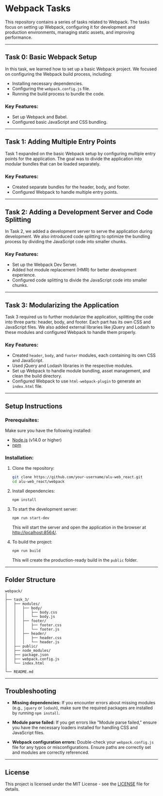 # Webpack Tasks

This repository contains a series of tasks related to Webpack. The tasks focus on setting up Webpack, configuring it for development and production environments, managing static assets, and improving performance.

---

## Task 0: Basic Webpack Setup

In this task, we learned how to set up a basic Webpack project. We focused on configuring the Webpack build process, including:
- Installing necessary dependencies.
- Configuring the `webpack.config.js` file.
- Running the build process to bundle the code.

### Key Features:
- Set up Webpack and Babel.
- Configured basic JavaScript and CSS bundling.

---

## Task 1: Adding Multiple Entry Points

Task 1 expanded on the basic Webpack setup by configuring multiple entry points for the application. The goal was to divide the application into modular bundles that can be loaded separately.

### Key Features:
- Created separate bundles for the header, body, and footer.
- Configured Webpack to handle multiple entry points.

---

## Task 2: Adding a Development Server and Code Splitting

In Task 2, we added a development server to serve the application during development. We also introduced code splitting to optimize the bundling process by dividing the JavaScript code into smaller chunks.

### Key Features:
- Set up the Webpack Dev Server.
- Added hot module replacement (HMR) for better development experience.
- Configured code splitting to divide the JavaScript code into smaller chunks.

---

## Task 3: Modularizing the Application

Task 3 required us to further modularize the application, splitting the code into three parts: header, body, and footer. Each part has its own CSS and JavaScript files. We also added external libraries like jQuery and Lodash to these modules and configured Webpack to handle them properly.

### Key Features:
- Created `header`, `body`, and `footer` modules, each containing its own CSS and JavaScript.
- Used jQuery and Lodash libraries in the respective modules.
- Set up Webpack to handle module bundling, asset management, and clean the build directory.
- Configured Webpack to use `html-webpack-plugin` to generate an `index.html` file.

---

## Setup Instructions

### Prerequisites:
Make sure you have the following installed:
- [Node.js](https://nodejs.org/) (v14.0 or higher)
- [npm](https://www.npmjs.com/)

### Installation:

1. Clone the repository:

   ```bash
   git clone https://github.com/your-username/alu-web_react.git
   cd alu-web_react/webpack
   ```

2. Install dependencies:

   ```bash
   npm install
   ```

3. To start the development server:

   ```bash
   npm run start-dev
   ```

   This will start the server and open the application in the browser at [http://localhost:8564/](http://localhost:8564/).

4. To build the project:

   ```bash
   npm run build
   ```

   This will create the production-ready build in the `public` folder.

---

## Folder Structure

```
webpack/
│
├── task_3/
│   ├── modules/
│   │   ├── body/
│   │   │   ├── body.css
│   │   │   └── body.js
│   │   ├── footer/
│   │   │   ├── footer.css
│   │   │   └── footer.js
│   │   ├── header/
│   │   │   ├── header.css
│   │   │   └── header.js
│   ├── public/
│   ├── node_modules/
│   ├── package.json
│   ├── webpack.config.js
│   └── index.html
│
└── README.md
```

---

## Troubleshooting

- **Missing dependencies:** If you encounter errors about missing modules (e.g., `jquery` or `lodash`), make sure the required packages are installed by running `npm install`.
  
- **Module parse failed:** If you get errors like "Module parse failed," ensure you have the necessary loaders installed for handling CSS and JavaScript files.

- **Webpack configuration errors:** Double-check your `webpack.config.js` file for any typos or misconfigurations. Ensure paths are correctly set and modules are correctly referenced.

---

## License

This project is licensed under the MIT License - see the [LICENSE](LICENSE) file for details.
```
